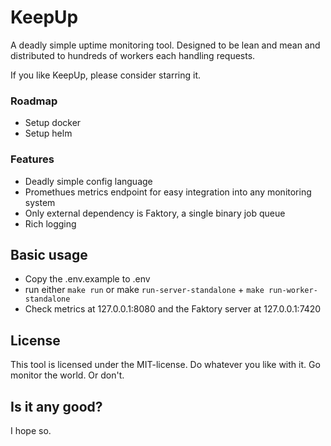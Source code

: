 # KeepUp
A deadly simple uptime monitoring tool. 
Designed to be lean and mean and distributed to hundreds of workers each handling requests.


If you like KeepUp, please consider starring it.

### Roadmap
- Setup docker 
- Setup helm

### Features
- Deadly simple config language
- Promethues metrics endpoint for easy integration into any monitoring system
- Only external dependency is Faktory, a single binary job queue
- Rich logging

## Basic usage
- Copy the .env.example to .env
- run either `make run` or make `run-server-standalone` + `make run-worker-standalone`
- Check metrics at 127.0.0.1:8080 and the Faktory server at 127.0.0.1:7420

## License
This tool is licensed under the MIT-license. Do whatever you like with it. Go monitor the world. Or don't.

## Is it any good?
I hope so.
